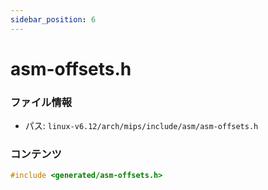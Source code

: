 ```yaml
---
sidebar_position: 6
---
```

# asm-offsets.h

### ファイル情報

- パス: `linux-v6.12/arch/mips/include/asm/asm-offsets.h`

### コンテンツ

```h
#include <generated/asm-offsets.h>

```
